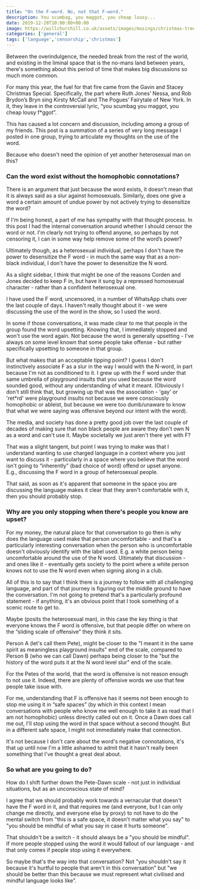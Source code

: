 ```yaml
---
title: "On the F-word. No, not that F-word."
description: You scumbag, you maggot, you cheap lousy...
date: 2019-12-28T10:00:00+00:00
image: https://willchurchill.co.uk/assets/images/musings/christmas-tree.jpg
categories: ['general']
tags: ['language','censorship','christmas']
---
```


Between the overindulgence, the needed break from the rest of the world, and existing in the liminal space that is the no-mans land between years, there's something about this period of time that makes big discussions so much more common. 

For many this year, the fuel for that fire came from the Gavin and Stacey Christmas Special. Specifically, the part where Ruth Jones’ Nessa, and Rob Brydon’s Bryn sing Kirsty McCall and The Pogues’ Fairytale of New York. In it, they leave in the controversial lyric, “you scumbag you maggot, you cheap lousy f*ggot”. 

This has caused a lot concern and discussion, including among a group of my friends. This post is a summation of a series of very long message I posted in one group, trying to articulate my thoughts on the use of the word. 

Because who doesn't need the opinion of yet another heterosexual man on this?

### Can the word exist without the homophobic connotations?

There is an argument that just because the word exists, it doesn't mean that it is always said as a slur against homosexuals. Similarly, does one give a word a certain amount of undue power by not actively trying to desensitize the word?

If I'm being honest, a part of me has sympathy with that thought process. In this post I had the internal conversation around whether I should censor the word or not. I'm clearly not trying to offend anyone, so perhaps by not censoring it, I can in some way help remove some of the word’s power?

Ultimately though, as a heterosexual individual, perhaps I don't have the power to desensitize the F word - in much the same way that as a non-black individual, I don't have the power to desensitize the N word. 

As a slight sidebar, I think that might be one of the reasons Corden and Jones decided to keep F in, but have it sung by a repressed homosexual character - rather than a confident heterosexual one.

I have used the F word, uncensored, in a number of WhatsApp chats over the last couple of days. I haven't really thought about it - we were discussing the use of the word in the show, so I used the word. 

In some if those conversations, it was made clear to me that people in the group found the word upsetting. Knowing that, I immediately stopped and won't use the word again. Not because the word is generally upsetting - I've always on some level known that some people take offense - but rather specifically upsetting to someone in that group. 

But what makes that an acceptable tipping point? I guess I don't instinctively associate F as a slur in the way I would with the N-word, in part because I'm not as conditioned to it. I grew up with the F word under that same umbrella of playground insults that you used because the word sounded good, without any understanding of what it meant. (Obviously I don't still think that, but growing up that was the association - 'gay' or 'ret*rd' were playground insults not because we were consciously homophobic or ableist, but because we were too dumb/unaware to know that what we were saying was offensive beyond our intent with the word). 

The media, and society has done a pretty good job over the last couple of decades of making sure that non black people are aware they don't own N as a word and can't use it. Maybe societally we just aren't there yet with F?

That was a slight tangent, but point I was trying to make was that I understand wanting to use charged language in a context where you just want to discuss it - particularly in a space where you believe that the word isn't going to “inherently” (bad choice of word) offend or upset anyone. E.g., discussing the F word in a group of heterosexual people. 

That said, as soon as it's apparent that someone in the space you are discussing the language makes it clear that they aren't comfortable with it, then you should probably stop. 

### Why are you only stopping when there's people you know are upset?

For my money, the natural place for that conversation to go then is why does the language used make that person uncomfortable - and that's a particularly interesting conversation when the person who is uncomfortable doesn't obviously identify with the label used. E.g. a white person being uncomfortable around the use of the N word. Ultimately that discussion - and ones like it - eventually gets society to the point where a white person knows not to use the N word even when signing along in a club.

All of this is to say that I think there is a journey to follow with all challenging language, and part of that journey is figuring out the middle ground to have the conversation. I'm not going to pretend that's a particularly profound statement - if anything, it's an obvious point that I took something of a scenic route to get to. 

Maybe (posits the heterosexual man), in this case the key thing is that everyone knows the F word is offensive, but that people differ on where on the “sliding scale of offensive” they think it sits.

Person A (let's call them Pete), might be closer to the "I meant it in the same spirit as meaningless playground insults" end of the scale, compared to Person B (who we can call Dawn) perhaps being closer to the "but the history of the word puts it at the N word level slur" end of the scale. 

For the Petes of the world, that the word is offensive is not reason enough to not use it. Indeed, there are plenty of offensive words we use that few people take issue with.

For me, understanding that F is offensive has it seems not been enough to stop me using it in “safe spaces” (by which in this context I mean conversations with people who know me well enough to take it as read that I am not homophobic) unless directly called out on it. Once a Dawn does call me out, I'll stop using the word in that space without a second thought. But in a different safe space, I might not immediately make that connection. 

It's not because I don't care about the word's negative connotations, it's that up until now I'm a little ashamed to admit that it hasn't really been something that I've thought a great deal about. 

### So what are you going to do?

How do I shift further down the Pete-Dawn scale - not just in individual situations, but as an unconscious state of mind?

I agree that we should probably work towards a vernacular that doesn't have the F word in it, and that requires me (and everyone, but I can only change me directly, and everyone else by proxy) to not have to do the mental switch from "this is a safe space, it doesn't matter what you say" to "you should be mindful of what you say in case it hurts someone". 

That shouldn't be a switch - it should always be a "you should be mindful". If more people stopped using the word it would fallout of our language - and that only comes if people stop using it everywhere. 

So maybe that's the way into that conversation? Not "you shouldn't say it because it's hurtful to people that aren't in this conversation" but "we should be better than this because we must represent what civilised and mindful language looks like”.